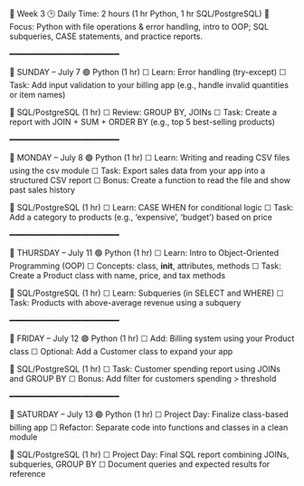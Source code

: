 📆 Week 3
🕒 Daily Time: 2 hours (1 hr Python, 1 hr SQL/PostgreSQL)
🎯 Focus: Python with file operations & error handling, intro to OOP; SQL subqueries, CASE statements, and practice reports.

━━━━━━━━━━━━━━━━━━━━━━━

📅 SUNDAY – July 7
🟢 Python (1 hr)
☐ Learn: Error handling (try-except)
☐ Task: Add input validation to your billing app (e.g., handle invalid quantities or item names)

🔵 SQL/PostgreSQL (1 hr)
☐ Review: GROUP BY, JOINs
☐ Task: Create a report with JOIN + SUM + ORDER BY (e.g., top 5 best-selling products)

━━━━━━━━━━━━━━━━━━━━━━━

📅 MONDAY – July 8
🟢 Python (1 hr)
☐ Learn: Writing and reading CSV files using the csv module
☐ Task: Export sales data from your app into a structured CSV report
☐ Bonus: Create a function to read the file and show past sales history

🔵 SQL/PostgreSQL (1 hr)
☐ Learn: CASE WHEN for conditional logic
☐ Task: Add a category to products (e.g., ‘expensive’, ‘budget’) based on price


━━━━━━━━━━━━━━━━━━━━━━━

📅 THURSDAY – July 11
🟢 Python (1 hr)
☐ Learn: Intro to Object-Oriented Programming (OOP)
☐ Concepts: class, **init**, attributes, methods
☐ Task: Create a Product class with name, price, and tax methods

🔵 SQL/PostgreSQL (1 hr)
☐ Learn: Subqueries (in SELECT and WHERE)
☐ Task: Products with above-average revenue using a subquery

━━━━━━━━━━━━━━━━━━━━━━━

📅 FRIDAY – July 12
🟢 Python (1 hr)
☐ Add: Billing system using your Product class
☐ Optional: Add a Customer class to expand your app

🔵 SQL/PostgreSQL (1 hr)
☐ Task: Customer spending report using JOINs and GROUP BY
☐ Bonus: Add filter for customers spending > threshold

━━━━━━━━━━━━━━━━━━━━━━━

📅 SATURDAY – July 13
🟢 Python (1 hr)
☐ Project Day: Finalize class-based billing app
☐ Refactor: Separate code into functions and classes in a clean module

🔵 SQL/PostgreSQL (1 hr)
☐ Project Day: Final SQL report combining JOINs, subqueries, GROUP BY
☐ Document queries and expected results for reference
